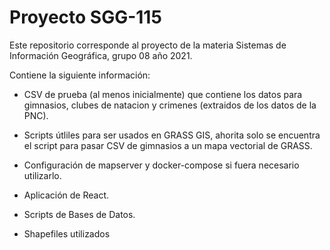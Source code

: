 # Proyecto SGG-115

Este repositorio corresponde al proyecto de la materia Sistemas de Información Geográfica, grupo 08 año 2021.

Contiene la siguiente información:
* CSV de prueba (al menos inicialmente) que contiene los datos para gimnasios, clubes de natacion y crimenes (extraidos de los datos de la PNC).

* Scripts útliles para ser usados en GRASS GIS, ahorita solo se encuentra el script para pasar CSV de gimnasios a un mapa vectorial de GRASS.

* Configuración de mapserver y docker-compose si fuera necesario utilizarlo.

* Aplicación de React.

* Scripts de Bases de Datos.

* Shapefiles utilizados
